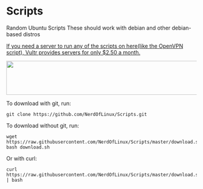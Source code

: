 # Scripts
Random Ubuntu Scripts
These should work with debian and other debian-based distros

<a href="http://www.vultr.com/?ref=7127461">If you need a server to run any of the scripts on here(like the OpenVPN script), Vultr provides servers for only $2.50 a month. </a>

<a href="https://www.vultr.com/?ref=7127461"><img src="https://www.vultr.com/media/banner_1.png" width="728" height="90"></a>

To download with git, run: 
```shell
git clone https://github.com/NerdOfLinux/Scripts.git
```

To download without git, run: 
```shell
wget https://raw.githubusercontent.com/NerdOfLinux/Scripts/master/download.sh; bash download.sh
```

Or with curl:
```shell
curl https://raw.githubusercontent.com/NerdOfLinux/Scripts/master/download.sh | bash
```


